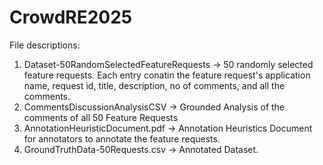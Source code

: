 # CrowdRE2025
File descriptions:
1. Dataset-50RandomSelectedFeatureRequests -> 50 randomly selected feature requests. Each entry conatin the feature request's application name, request id, title, description, no of comments, and all the comments. 
2. CommentsDiscussionAnalysisCSV -> Grounded Analysis of the comments of all 50 Feature Requests
3. AnnotationHeuristicDocument.pdf -> Annotation Heuristics Document for annotators to annotate the feature requests.
4. GroundTruthData-50Requests.csv -> Annotated Dataset.
